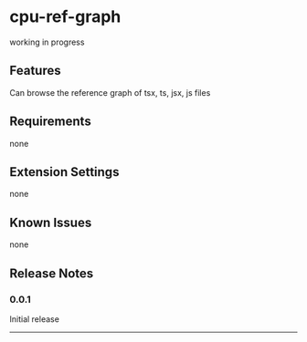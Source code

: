 # cpu-ref-graph

working in progress
## Features

Can browse the reference graph of tsx, ts, jsx, js files

## Requirements

none

## Extension Settings

none

## Known Issues

none

## Release Notes

### 0.0.1

Initial release

---
